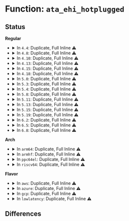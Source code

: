 # Function: <code>ata_ehi_hotplugged</code>

## Status
<b>Regular</b>
<ul>
<li>
<details>
<summary>In <code>4.4</code>: Duplicate, Full Inline ⚠️</summary>

**Collision:** Static Duplication

**Inline:** Full

**Transformation:** False

**Instances:**

```
In drivers/ata/libata-eh.c (ffffffff815d6e6c)
Location: include/linux/libata.h:1483
Inline: True
Inline callers:
  - drivers/ata/libata-eh.c:ata_eh_link_autopsy
```
```
In drivers/ata/libata-pmp.c (ffffffff815e04da)
Location: include/linux/libata.h:1483
Inline: True
Inline callers:
  - drivers/ata/libata-pmp.c:sata_pmp_eh_recover
```
```
In drivers/ata/libata-acpi.c (ffffffff815e0c4c)
Location: include/linux/libata.h:1483
Inline: True
Inline callers:
  - drivers/ata/libata-acpi.c:ata_acpi_handle_hotplug
```
</details>
</li>
<li>
<details>
<summary>In <code>4.8</code>: Duplicate, Full Inline ⚠️</summary>

**Collision:** Static Duplication

**Inline:** Full

**Transformation:** False

**Instances:**

```
In drivers/ata/libata-eh.c (ffffffff81630977)
Location: include/linux/libata.h:1459
Inline: True
Inline callers:
  - drivers/ata/libata-eh.c:ata_eh_link_autopsy
```
```
In drivers/ata/libata-pmp.c (ffffffff8163a1e5)
Location: include/linux/libata.h:1459
Inline: True
Inline callers:
  - drivers/ata/libata-pmp.c:sata_pmp_eh_recover
```
```
In drivers/ata/libata-acpi.c (ffffffff8163a97c)
Location: include/linux/libata.h:1459
Inline: True
Inline callers:
  - drivers/ata/libata-acpi.c:ata_acpi_handle_hotplug
```
</details>
</li>
<li>
<details>
<summary>In <code>4.10</code>: Duplicate, Full Inline ⚠️</summary>

**Collision:** Static Duplication

**Inline:** Full

**Transformation:** False

**Instances:**

```
In drivers/ata/libata-eh.c (ffffffff81661ac7)
Location: include/linux/libata.h:1465
Inline: True
Inline callers:
  - drivers/ata/libata-eh.c:ata_eh_link_autopsy
```
```
In drivers/ata/libata-pmp.c (ffffffff8166b275)
Location: include/linux/libata.h:1465
Inline: True
Inline callers:
  - drivers/ata/libata-pmp.c:sata_pmp_eh_recover
```
```
In drivers/ata/libata-acpi.c (ffffffff8166b9fc)
Location: include/linux/libata.h:1465
Inline: True
Inline callers:
  - drivers/ata/libata-acpi.c:ata_acpi_handle_hotplug
```
</details>
</li>
<li>
<details>
<summary>In <code>4.13</code>: Duplicate, Full Inline ⚠️</summary>

**Collision:** Static Duplication

**Inline:** Full

**Transformation:** False

**Instances:**

```
In drivers/ata/libata-eh.c (ffffffff81676c01)
Location: include/linux/libata.h:1468
Inline: True
Inline callers:
  - drivers/ata/libata-eh.c:ata_eh_link_autopsy
```
```
In drivers/ata/libata-pmp.c (ffffffff8167f878)
Location: include/linux/libata.h:1468
Inline: True
Inline callers:
  - drivers/ata/libata-pmp.c:sata_pmp_eh_recover
```
```
In drivers/ata/libata-acpi.c (ffffffff816800ac)
Location: include/linux/libata.h:1468
Inline: True
Inline callers:
  - drivers/ata/libata-acpi.c:ata_acpi_handle_hotplug
```
</details>
</li>
<li>
<details>
<summary>In <code>4.15</code>: Duplicate, Full Inline ⚠️</summary>

**Collision:** Static Duplication

**Inline:** Full

**Transformation:** False

**Instances:**

```
In drivers/ata/libata-eh.c (ffffffff816e0254)
Location: include/linux/libata.h:1469
Inline: True
Inline callers:
  - drivers/ata/libata-eh.c:ata_eh_link_autopsy
```
```
In drivers/ata/libata-pmp.c (ffffffff816e90d8)
Location: include/linux/libata.h:1469
Inline: True
Inline callers:
  - drivers/ata/libata-pmp.c:sata_pmp_eh_recover
```
```
In drivers/ata/libata-acpi.c (ffffffff816e990c)
Location: include/linux/libata.h:1469
Inline: True
Inline callers:
  - drivers/ata/libata-acpi.c:ata_acpi_handle_hotplug
```
</details>
</li>
<li>
<details>
<summary>In <code>4.18</code>: Duplicate, Full Inline ⚠️</summary>

**Collision:** Static Duplication

**Inline:** Full

**Transformation:** False

**Instances:**

```
In drivers/ata/libata-eh.c (ffffffff8171cb60)
Location: include/linux/libata.h:1473
Inline: True
Inline callers:
  - drivers/ata/libata-eh.c:ata_eh_link_autopsy
```
```
In drivers/ata/libata-pmp.c (ffffffff8172596c)
Location: include/linux/libata.h:1473
Inline: True
Inline callers:
  - drivers/ata/libata-pmp.c:sata_pmp_eh_recover
```
```
In drivers/ata/libata-acpi.c (ffffffff8172623c)
Location: include/linux/libata.h:1473
Inline: True
Inline callers:
  - drivers/ata/libata-acpi.c:ata_acpi_handle_hotplug
```
</details>
</li>
<li>
<details>
<summary>In <code>5.0</code>: Duplicate, Full Inline ⚠️</summary>

**Collision:** Static Duplication

**Inline:** Full

**Transformation:** False

**Instances:**

```
In drivers/ata/libata-eh.c (ffffffff8173f438)
Location: include/linux/libata.h:1472
Inline: True
Inline callers:
  - drivers/ata/libata-eh.c:ata_eh_link_autopsy
```
```
In drivers/ata/libata-pmp.c (ffffffff81748127)
Location: include/linux/libata.h:1472
Inline: True
Inline callers:
  - drivers/ata/libata-pmp.c:sata_pmp_eh_recover
```
```
In drivers/ata/libata-acpi.c (ffffffff817489fc)
Location: include/linux/libata.h:1472
Inline: True
Inline callers:
  - drivers/ata/libata-acpi.c:ata_acpi_handle_hotplug
```
</details>
</li>
<li>
<details>
<summary>In <code>5.3</code>: Duplicate, Full Inline ⚠️</summary>

**Collision:** Static Duplication

**Inline:** Full

**Transformation:** False

**Instances:**

```
In drivers/ata/libata-eh.c (ffffffff8177b254)
Location: include/linux/libata.h:1457
Inline: True
Inline callers:
  - drivers/ata/libata-eh.c:ata_eh_link_autopsy
```
```
In drivers/ata/libata-pmp.c (ffffffff81783fba)
Location: include/linux/libata.h:1457
Inline: True
Inline callers:
  - drivers/ata/libata-pmp.c:sata_pmp_eh_recover
```
```
In drivers/ata/libata-acpi.c (ffffffff81784882)
Location: include/linux/libata.h:1457
Inline: True
Inline callers:
  - drivers/ata/libata-acpi.c:ata_acpi_handle_hotplug
```
</details>
</li>
<li>
<details>
<summary>In <code>5.4</code>: Duplicate, Full Inline ⚠️</summary>

**Collision:** Static Duplication

**Inline:** Full

**Transformation:** False

**Instances:**

```
In drivers/ata/libata-eh.c (ffffffff8179ee5d)
Location: include/linux/libata.h:1459
Inline: True
Inline callers:
  - drivers/ata/libata-eh.c:ata_eh_link_autopsy
```
```
In drivers/ata/libata-pmp.c (ffffffff817a7c2a)
Location: include/linux/libata.h:1459
Inline: True
Inline callers:
  - drivers/ata/libata-pmp.c:sata_pmp_eh_recover
```
```
In drivers/ata/libata-acpi.c (ffffffff817a84c2)
Location: include/linux/libata.h:1459
Inline: True
Inline callers:
  - drivers/ata/libata-acpi.c:ata_acpi_handle_hotplug
```
</details>
</li>
<li>
<details>
<summary>In <code>5.8</code>: Duplicate, Full Inline ⚠️</summary>

**Collision:** Static Duplication

**Inline:** Full

**Transformation:** False

**Instances:**

```
In drivers/ata/libata-eh.c (ffffffff81863958)
Location: include/linux/libata.h:1522
Inline: True
Inline callers:
  - drivers/ata/libata-eh.c:ata_eh_link_autopsy
```
```
In drivers/ata/libata-pmp.c (ffffffff8186d658)
Location: include/linux/libata.h:1522
Inline: True
```
```
In drivers/ata/libata-acpi.c (ffffffff8186dd35)
Location: include/linux/libata.h:1522
Inline: True
Inline callers:
  - drivers/ata/libata-acpi.c:ata_acpi_handle_hotplug
```
</details>
</li>
<li>
<details>
<summary>In <code>5.11</code>: Duplicate, Full Inline ⚠️</summary>

**Collision:** Static Duplication

**Inline:** Full

**Transformation:** False

**Instances:**

```
In drivers/ata/libata-eh.c (ffffffff81872755)
Location: include/linux/libata.h:1522
Inline: True
Inline callers:
  - drivers/ata/libata-eh.c:ata_eh_link_autopsy
```
```
In drivers/ata/libata-pmp.c (ffffffff8187c327)
Location: include/linux/libata.h:1522
Inline: True
```
```
In drivers/ata/libata-acpi.c (ffffffff8187ca05)
Location: include/linux/libata.h:1522
Inline: True
Inline callers:
  - drivers/ata/libata-acpi.c:ata_acpi_handle_hotplug
```
</details>
</li>
<li>
<details>
<summary>In <code>5.13</code>: Duplicate, Full Inline ⚠️</summary>

**Collision:** Static Duplication

**Inline:** Full

**Transformation:** False

**Instances:**

```
In drivers/ata/libata-eh.c (ffffffff81854d78)
Location: include/linux/libata.h:1522
Inline: True
Inline callers:
  - drivers/ata/libata-eh.c:ata_eh_link_autopsy
```
```
In drivers/ata/libata-pmp.c (ffffffff8185eb8f)
Location: include/linux/libata.h:1522
Inline: True
```
```
In drivers/ata/libata-acpi.c (ffffffff8185f265)
Location: include/linux/libata.h:1522
Inline: True
Inline callers:
  - drivers/ata/libata-acpi.c:ata_acpi_handle_hotplug
```
</details>
</li>
<li>
<details>
<summary>In <code>5.15</code>: Duplicate, Full Inline ⚠️</summary>

**Collision:** Static Duplication

**Inline:** Full

**Transformation:** False

**Instances:**

```
In drivers/ata/libata-eh.c (ffffffff818e3205)
Location: include/linux/libata.h:1531
Inline: True
Inline callers:
  - drivers/ata/libata-eh.c:ata_eh_link_autopsy
```
```
In drivers/ata/libata-pmp.c (ffffffff818ed8b5)
Location: include/linux/libata.h:1531
Inline: True
```
```
In drivers/ata/libata-acpi.c (ffffffff818edfc5)
Location: include/linux/libata.h:1531
Inline: True
Inline callers:
  - drivers/ata/libata-acpi.c:ata_acpi_handle_hotplug
```
</details>
</li>
<li>
<details>
<summary>In <code>5.19</code>: Duplicate, Full Inline ⚠️</summary>

**Collision:** Static Duplication

**Inline:** Full

**Transformation:** False

**Instances:**

```
In drivers/ata/libata-eh.c (ffffffff81a3429c)
Location: include/linux/libata.h:1527
Inline: True
Inline callers:
  - drivers/ata/libata-eh.c:ata_eh_link_autopsy
```
```
In drivers/ata/libata-pmp.c (ffffffff81a3fb15)
Location: include/linux/libata.h:1527
Inline: True
```
```
In drivers/ata/libata-acpi.c (ffffffff81a401a0)
Location: include/linux/libata.h:1527
Inline: True
Inline callers:
  - drivers/ata/libata-acpi.c:ata_acpi_handle_hotplug
```
</details>
</li>
<li>
<details>
<summary>In <code>6.2</code>: Duplicate, Full Inline ⚠️</summary>

**Collision:** Static Duplication

**Inline:** Full

**Transformation:** False

**Instances:**

```
In drivers/ata/libata-eh.c (ffffffff81bb8ab1)
Location: include/linux/libata.h:1532
Inline: True
Inline callers:
  - drivers/ata/libata-eh.c:ata_eh_link_autopsy
```
```
In drivers/ata/libata-pmp.c (ffffffff81bc5940)
Location: include/linux/libata.h:1532
Inline: True
```
```
In drivers/ata/libata-acpi.c (ffffffff81bc6230)
Location: include/linux/libata.h:1532
Inline: True
Inline callers:
  - drivers/ata/libata-acpi.c:ata_acpi_handle_hotplug
```
</details>
</li>
<li>
<details>
<summary>In <code>6.5</code>: Duplicate, Full Inline ⚠️</summary>

**Collision:** Static Duplication

**Inline:** Full

**Transformation:** False

**Instances:**

```
In drivers/ata/libata-eh.c (ffffffff81c10373)
Location: include/linux/libata.h:1551
Inline: True
Inline callers:
  - drivers/ata/libata-eh.c:ata_eh_link_autopsy
```
```
In drivers/ata/libata-pmp.c (ffffffff81c1d4b4)
Location: include/linux/libata.h:1551
Inline: True
```
```
In drivers/ata/libata-acpi.c (ffffffff81c1dd80)
Location: include/linux/libata.h:1551
Inline: True
Inline callers:
  - drivers/ata/libata-acpi.c:ata_acpi_handle_hotplug
```
</details>
</li>
<li>
<details>
<summary>In <code>6.8</code>: Duplicate, Full Inline ⚠️</summary>

**Collision:** Static Duplication

**Inline:** Full

**Transformation:** False

**Instances:**

```
In drivers/ata/libata-eh.c (ffffffff81c655b7)
Location: include/linux/libata.h:1547
Inline: True
Inline callers:
  - drivers/ata/libata-eh.c:ata_eh_link_autopsy
```
```
In drivers/ata/libata-pmp.c (ffffffff81c725a4)
Location: include/linux/libata.h:1547
Inline: True
```
```
In drivers/ata/libata-acpi.c (ffffffff81c72e80)
Location: include/linux/libata.h:1547
Inline: True
Inline callers:
  - drivers/ata/libata-acpi.c:ata_acpi_handle_hotplug
```
</details>
</li>
</ul>
<b>Arch</b>
<ul>
<li>
<details>
<summary>In <code>arm64</code>: Duplicate, Full Inline ⚠️</summary>

**Collision:** Static Duplication

**Inline:** Full

**Transformation:** False

**Instances:**

```
In drivers/ata/libata-eh.c (ffff8000109aa77c)
Location: include/linux/libata.h:1459
Inline: True
Inline callers:
  - drivers/ata/libata-eh.c:ata_eh_link_autopsy
```
```
In drivers/ata/libata-pmp.c (ffff8000109b44c4)
Location: include/linux/libata.h:1459
Inline: True
Inline callers:
  - drivers/ata/libata-pmp.c:sata_pmp_eh_recover
```
```
In drivers/ata/libata-acpi.c (ffff8000109b5a34)
Location: include/linux/libata.h:1459
Inline: True
Inline callers:
  - drivers/ata/libata-acpi.c:ata_acpi_handle_hotplug
```
```
In drivers/ata/libahci.c (ffff8000109bb99c)
Location: include/linux/libata.h:1459
Inline: True
Inline callers:
  - drivers/ata/libahci.c:ahci_error_intr
```
</details>
</li>
<li>
<details>
<summary>In <code>armhf</code>: Duplicate, Full Inline ⚠️</summary>

**Collision:** Static Duplication

**Inline:** Full

**Transformation:** False

**Instances:**

```
In drivers/ata/libata-eh.c (c0a7a080)
Location: include/linux/libata.h:1459
Inline: True
Inline callers:
  - drivers/ata/libata-eh.c:ata_eh_link_autopsy
```
```
In drivers/ata/libata-pmp.c (c0a833e0)
Location: include/linux/libata.h:1459
Inline: True
Inline callers:
  - drivers/ata/libata-pmp.c:sata_pmp_eh_recover
```
```
In drivers/ata/libahci.c (c0a85860)
Location: include/linux/libata.h:1459
Inline: True
Inline callers:
  - drivers/ata/libahci.c:ahci_error_intr
```
</details>
</li>
<li>
<details>
<summary>In <code>ppc64el</code>: Duplicate, Full Inline ⚠️</summary>

**Collision:** Static Duplication

**Inline:** Full

**Transformation:** False

**Instances:**

```
In drivers/ata/libata-eh.c (c000000000a71408)
Location: include/linux/libata.h:1459
Inline: True
Inline callers:
  - drivers/ata/libata-eh.c:ata_eh_link_autopsy
```
```
In drivers/ata/libata-pmp.c (c000000000a7d4b4)
Location: include/linux/libata.h:1459
Inline: True
Inline callers:
  - drivers/ata/libata-pmp.c:sata_pmp_eh_recover
```
</details>
</li>
<li>
<details>
<summary>In <code>riscv64</code>: Duplicate, Full Inline ⚠️</summary>

**Collision:** Static Duplication

**Inline:** Full

**Transformation:** False

**Instances:**

```
In drivers/ata/libata-eh.c (ffffffe000608188)
Location: include/linux/libata.h:1459
Inline: True
Inline callers:
  - drivers/ata/libata-eh.c:ata_eh_link_autopsy
```
```
In drivers/ata/libata-pmp.c (ffffffe000610a12)
Location: include/linux/libata.h:1459
Inline: True
Inline callers:
  - drivers/ata/libata-pmp.c:sata_pmp_eh_recover
```
</details>
</li>
</ul>
<b>Flavor</b>
<ul>
<li>
<details>
<summary>In <code>aws</code>: Duplicate, Full Inline ⚠️</summary>

**Collision:** Static Duplication

**Inline:** Full

**Transformation:** False

**Instances:**

```
In drivers/ata/libata-eh.c (ffffffff81763f4d)
Location: include/linux/libata.h:1459
Inline: True
Inline callers:
  - drivers/ata/libata-eh.c:ata_eh_link_autopsy
```
```
In drivers/ata/libata-pmp.c (ffffffff8176ccea)
Location: include/linux/libata.h:1459
Inline: True
Inline callers:
  - drivers/ata/libata-pmp.c:sata_pmp_eh_recover
```
```
In drivers/ata/libata-acpi.c (ffffffff8176d582)
Location: include/linux/libata.h:1459
Inline: True
Inline callers:
  - drivers/ata/libata-acpi.c:ata_acpi_handle_hotplug
```
</details>
</li>
<li>
<details>
<summary>In <code>azure</code>: Duplicate, Full Inline ⚠️</summary>

**Collision:** Static Duplication

**Inline:** Full

**Transformation:** False

**Instances:**

```
In drivers/ata/libata-eh.c (ffffffff81743dad)
Location: include/linux/libata.h:1459
Inline: True
Inline callers:
  - drivers/ata/libata-eh.c:ata_eh_link_autopsy
```
```
In drivers/ata/libata-pmp.c (ffffffff8174cb3a)
Location: include/linux/libata.h:1459
Inline: True
Inline callers:
  - drivers/ata/libata-pmp.c:sata_pmp_eh_recover
```
```
In drivers/ata/libata-acpi.c (ffffffff8174d3d2)
Location: include/linux/libata.h:1459
Inline: True
Inline callers:
  - drivers/ata/libata-acpi.c:ata_acpi_handle_hotplug
```
</details>
</li>
<li>
<details>
<summary>In <code>gcp</code>: Duplicate, Full Inline ⚠️</summary>

**Collision:** Static Duplication

**Inline:** Full

**Transformation:** False

**Instances:**

```
In drivers/ata/libata-eh.c (ffffffff81793cdd)
Location: include/linux/libata.h:1459
Inline: True
Inline callers:
  - drivers/ata/libata-eh.c:ata_eh_link_autopsy
```
```
In drivers/ata/libata-pmp.c (ffffffff8179caaa)
Location: include/linux/libata.h:1459
Inline: True
Inline callers:
  - drivers/ata/libata-pmp.c:sata_pmp_eh_recover
```
```
In drivers/ata/libata-acpi.c (ffffffff8179d342)
Location: include/linux/libata.h:1459
Inline: True
Inline callers:
  - drivers/ata/libata-acpi.c:ata_acpi_handle_hotplug
```
</details>
</li>
<li>
<details>
<summary>In <code>lowlatency</code>: Duplicate, Full Inline ⚠️</summary>

**Collision:** Static Duplication

**Inline:** Full

**Transformation:** False

**Instances:**

```
In drivers/ata/libata-eh.c (ffffffff817adb4f)
Location: include/linux/libata.h:1459
Inline: True
Inline callers:
  - drivers/ata/libata-eh.c:ata_eh_link_autopsy
```
```
In drivers/ata/libata-pmp.c (ffffffff817b692a)
Location: include/linux/libata.h:1459
Inline: True
Inline callers:
  - drivers/ata/libata-pmp.c:sata_pmp_eh_recover
```
```
In drivers/ata/libata-acpi.c (ffffffff817b71c2)
Location: include/linux/libata.h:1459
Inline: True
Inline callers:
  - drivers/ata/libata-acpi.c:ata_acpi_handle_hotplug
```
</details>
</li>
</ul>

## Differences
